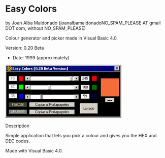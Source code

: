 Easy Colors 
============ 
by Joan Alba Maldonado (joanalbamaldonadoNO_SPAM_PLEASE AT gmail DOT com, without NO_SPAM_PLEASE)

Colour generator and picker made in Visual Basic 4.0.

Version: 0.20 Beta 
- Date: 1999 (approximately)


![ScreenShot](screenshot.gif)


Description

Simple application that lets you pick a colour and gives you the HEX and DEC codes.

Made with Visual Basic 4.0.